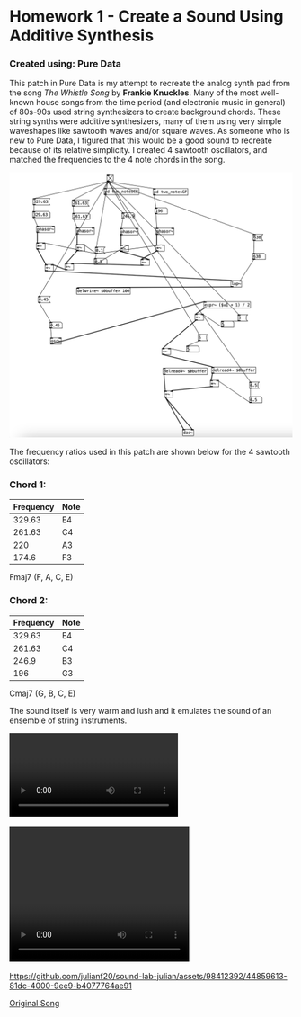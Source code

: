# Homework 1 - Create a Sound Using Additive Synthesis

### Created using: Pure Data

This patch in Pure Data is my attempt to recreate the analog synth pad from the song *The Whistle Song* by **Frankie Knuckles**. Many of the most well-known house songs from the time period (and electronic music in general) of 80s-90s used string synthesizers to create background chords. These string synths were additive synthesizers, many of them using very simple waveshapes like sawtooth waves and/or square waves. As someone who is new to Pure Data, I figured that this would be a good sound to recreate because of its relative simplicity. I created 4 sawtooth oscillators, and matched the frequencies to the 4 note chords in the song.


<img src="patch.png" alt="drawing" width="600"/>

The frequency ratios used in this patch are shown below for the 4 sawtooth oscillators:

### Chord 1:
| Frequency | Note |
| ----------- | ----------- |
| 329.63 | E4 |
| 261.63 | C4 |
| 220 | A3 |
| 174.6 | F3 |

Fmaj7 (F, A, C, E)

### Chord 2:
| Frequency | Note |
| ----------- | ----------- |
| 329.63 | E4 |
| 261.63 | C4 |
| 246.9 | B3 |
| 196 | G3 |

Cmaj7 (G, B, C, E)

The sound itself is very warm and lush and it emulates the sound of an ensemble of string instruments.

![](PDoutput.mp4)

<video width="320" height="240" controls>
  <source src="PDoutput.mp4" type="video/mp4">
</video>


https://github.com/julianf20/sound-lab-julian/assets/98412392/44859613-81dc-4000-9ee9-b4077764ae91


[Original Song](https://www.youtube.com/watch?v=QIdimVDuSEU)

